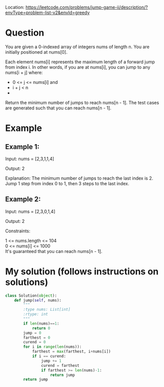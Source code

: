 Location: https://leetcode.com/problems/jump-game-ii/description/?envType=problem-list-v2&envId=greedy
# Question
You are given a 0-indexed array of integers nums of length n. You are initially positioned at nums[0].

Each element nums[i] represents the maximum length of a forward jump from index i. In other words, if you are at nums[i], you can jump to any nums[i + j] where:

- 0 <= j <= nums[i] and
- i + j < n
- 
Return the minimum number of jumps to reach nums[n - 1]. The test cases are generated such that you can reach nums[n - 1].
# Example

## Example 1:

Input: nums = [2,3,1,1,4]

Output: 2

Explanation: The minimum number of jumps to reach the last index is 2. Jump 1 step from index 0 to 1, then 3 steps to the last index.

## Example 2:

Input: nums = [2,3,0,1,4]

Output: 2
 
Constraints:

1 <= nums.length <= 104\
0 <= nums[i] <= 1000\
It's guaranteed that you can reach nums[n - 1].
 

# My solution (follows instructions on solutions)
```python
class Solution(object):
    def jump(self, nums):
        """
        :type nums: List[int]
        :rtype: int
        """
        if len(nums)==1:
            return 0
        jump = 0
        farthest = 0
        curend = 0
        for i in range(len(nums)):
            farthest = max(farthest, i+nums[i])
            if i == curend:
                jump += 1
                curend = farthest
                if farthest >= len(nums)-1:
                    return jump
        return jump
```
